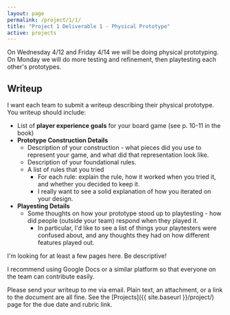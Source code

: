 ```yaml
---
layout: page
permalink: /project/1/1/
title: "Project 1 Deliverable 1 - Physical Prototype"
active: projects
---
```


On Wednesday 4/12 and Friday 4/14 we will be doing physical prototyping.
On Monday we will do more testing and refinement, then playtesting each other's prototypes.

## Writeup

I want each team to submit a writeup describing their physical prototype.
You writeup should include:

* List of **player experience goals** for your board game (see p. 10-11 in the book)
* **Prototype Construction Details**
  * Description of your construction - what pieces did you use to represent your game, and what did that representation look like.
  * Description of your foundational rules.
  * A list of rules that you tried
    * For each rule: explain the rule, how it worked when you tried it, and whether you decided to keep it.
    * I really want to see a solid explanation of how you iterated on your design.
* **Playesting Details**
  * Some thoughts on how your prototype stood up to playtesting - how did people (outside your team) respond when they played it.
    * In particular, I'd like to see a list of things your playtesters were confused about, and any thoughts they had on how different features played out.

I'm looking for at least a few pages here.
Be descriptive!

I recommend using Google Docs or a similar platform so that everyone on the team can contribute easily.

Please send your writeup to me via email.
Plain text, an attachment, or a link to the document are all fine.
See the [Projects]({{ site.baseurl }}/project/) page for the due date and rubric link.
